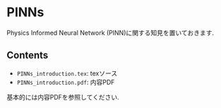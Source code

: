 # PINNs
Physics Informed Neural Network (PINN)に関する知見を置いておきます. 

## Contents
- `PINNs_introduction.tex`: texソース
- `PINNs_introduction.pdf`: 内容PDF

基本的には内容PDFを参照してください. 
